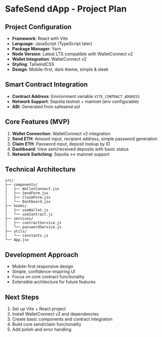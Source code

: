 # SafeSend dApp - Project Plan

## Project Configuration
- **Framework**: React with Vite
- **Language**: JavaScript (TypeScript later)
- **Package Manager**: Yarn
- **Node Version**: Latest LTS compatible with WalletConnect v2
- **Wallet Integration**: WalletConnect v2
- **Styling**: TailwindCSS
- **Design**: Mobile-first, dark theme, simple & sleek

## Smart Contract Integration
- **Contract Address**: Environment variable `VITE_CONTRACT_ADDRESS`
- **Network Support**: Sepolia testnet + mainnet (env configurable)
- **ABI**: Generated from safesend.sol

## Core Features (MVP)
1. **Wallet Connection**: WalletConnect v2 integration
2. **Send ETH**: Amount input, recipient address, simple password generation
3. **Claim ETH**: Password input, deposit lookup by ID
4. **Dashboard**: View sent/received deposits with basic status
5. **Network Switching**: Sepolia ↔ mainnet support

## Technical Architecture
```
src/
├── components/
│   ├── WalletConnect.jsx
│   ├── SendForm.jsx
│   ├── ClaimForm.jsx
│   └── Dashboard.jsx
├── hooks/
│   ├── useWallet.js
│   └── useContract.js
├── services/
│   ├── contractService.js
│   └── passwordService.js
├── utils/
│   └── constants.js
└── App.jsx
```

## Development Approach
- Mobile-first responsive design
- Simple, confidence-inspiring UI
- Focus on core contract functionality
- Extensible architecture for future features

## Next Steps
1. Set up Vite + React project
2. Install WalletConnect v2 and dependencies
3. Create basic components and contract integration
4. Build core send/claim functionality
5. Add polish and error handling
